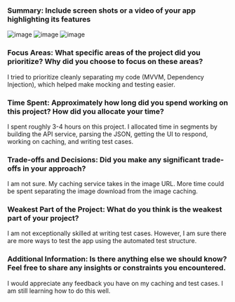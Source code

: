 ### Summary: Include screen shots or a video of your app highlighting its features
![image](https://github.com/user-attachments/assets/79e80319-d9e6-4bcc-9d2f-d0da337f1de7)
![image](https://github.com/user-attachments/assets/327dd9e9-e3ef-4de7-98ca-ca6cc30083ed)
![image](https://github.com/user-attachments/assets/063c2ec0-b51f-42c2-a57d-8daea924ab88)


### Focus Areas: What specific areas of the project did you prioritize? Why did you choose to focus on these areas?
I tried to prioritize cleanly separating my code (MVVM, Dependency Injection), which helped make mocking and testing easier.

### Time Spent: Approximately how long did you spend working on this project? How did you allocate your time?
I spent roughly 3-4 hours on this project. I allocated time in segments by building the API service, parsing the JSON, getting the UI to respond, working on caching, and writing test cases.

### Trade-offs and Decisions: Did you make any significant trade-offs in your approach?
I am not sure. My caching service takes in the image URL. More time could be spent separating the image download from the image caching.

### Weakest Part of the Project: What do you think is the weakest part of your project?
I am not exceptionally skilled at writing test cases. However, I am sure there are more ways to test the app using the automated test structure.

### Additional Information: Is there anything else we should know? Feel free to share any insights or constraints you encountered.
I would appreciate any feedback you have on my caching and test cases. I am still learning how to do this well.
